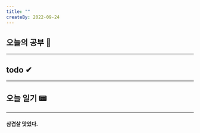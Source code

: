 ```yaml
---
title: ""
createBy: 2022-09-24
---
```

## 오늘의 공부 🎉
---
### 

## todo ✔
---
### 

## 오늘 일기 📟
---
#### 삼겹살 맛있다.